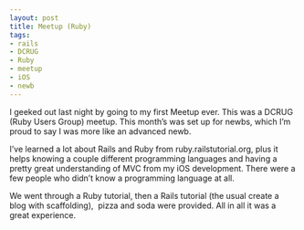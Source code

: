 ```yaml
---
layout: post
title: Meetup (Ruby)
tags:
- rails
- DCRUG
- Ruby
- meetup
- iOS
- newb
---
```

I geeked out last night by going to my first Meetup ever. This was a DCRUG (Ruby Users Group) meetup. This month’s was set up for newbs, which I’m proud to say I was more like an advanced newb.

I’ve learned a lot about Rails and Ruby from ruby.railstutorial.org, plus it helps knowing a couple different programming languages and having a pretty great understanding of MVC from my iOS development. There were a few people who didn’t know a programming language at all.

We went through a Ruby tutorial, then a Rails tutorial (the usual create a blog with scaffolding),  pizza and soda were provided. All in all it was a great experience.
